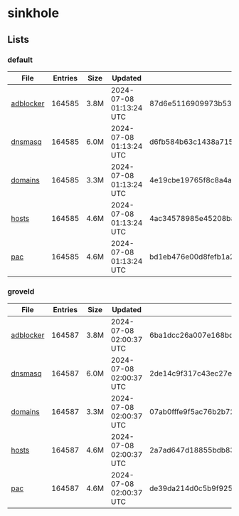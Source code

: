 # sinkhole

## Lists

### default

|File|Entries|Size|Updated|Hash|
|-|-|-|-|-|
|[adblocker](https://raw.githubusercontent.com/groveld/sinkhole/lists/default/adblocker.txt)|164585|3.8M|2024-07-08 01:13:24 UTC|87d6e5116909973b53c08dbdccccb2e1aa8499dce8cf26e0cb5de1396002a7b8|
|[dnsmasq](https://raw.githubusercontent.com/groveld/sinkhole/lists/default/dnsmasq.txt)|164585|6.0M|2024-07-08 01:13:24 UTC|d6fb584b63c1438a715f07f05de1f77bc85ae0a0d2f14df5078eec2ce87a2db8|
|[domains](https://raw.githubusercontent.com/groveld/sinkhole/lists/default/domains.txt)|164585|3.3M|2024-07-08 01:13:24 UTC|4e19cbe19765f8c8a4aecbbf7ea9d971ef93d51279ec45c6495102b332fe41b2|
|[hosts](https://raw.githubusercontent.com/groveld/sinkhole/lists/default/hosts.txt)|164585|4.6M|2024-07-08 01:13:24 UTC|4ac34578985e45208ba3f49d14fd785fb125032e746cee9fa97eca3fcd0e3810|
|[pac](https://raw.githubusercontent.com/groveld/sinkhole/lists/default/pac.txt)|164585|4.6M|2024-07-08 01:13:24 UTC|bd1eb476e00d8fefb1a2d29a229998bac652add71da1d1dbcd969ea7f6edd7cc|

### groveld

|File|Entries|Size|Updated|Hash|
|-|-|-|-|-|
|[adblocker](https://raw.githubusercontent.com/groveld/sinkhole/lists/groveld/adblocker.txt)|164587|3.8M|2024-07-08 02:00:37 UTC|6ba1dcc26a007e168bd73f792a1a60be327c8166f84001e38301c0955a4da7a7|
|[dnsmasq](https://raw.githubusercontent.com/groveld/sinkhole/lists/groveld/dnsmasq.txt)|164587|6.0M|2024-07-08 02:00:37 UTC|2de14c9f317c43ec27e1b782a134206b11e2800dc7ee1c4248395cd1fd9d8f5f|
|[domains](https://raw.githubusercontent.com/groveld/sinkhole/lists/groveld/domains.txt)|164587|3.3M|2024-07-08 02:00:37 UTC|07ab0fffe9f5ac76b2b7217dc0b441f0ac44ed275a4f0db33ef571103f95616b|
|[hosts](https://raw.githubusercontent.com/groveld/sinkhole/lists/groveld/hosts.txt)|164587|4.6M|2024-07-08 02:00:37 UTC|2a7ad647d18855bdb83a11e0a0ad10ce9bec44c207804b3c7bdf568b1ee6b3ed|
|[pac](https://raw.githubusercontent.com/groveld/sinkhole/lists/groveld/pac.txt)|164587|4.6M|2024-07-08 02:00:37 UTC|de39da214d0c5b9f9257ddd19ba2595e713505f3c55426f394d5ee84379ce8c3|
